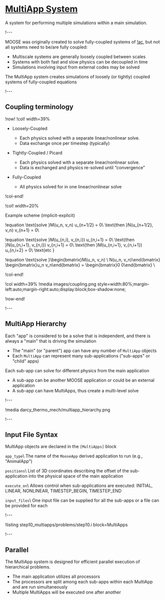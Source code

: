 # [MultiApp System](syntax/MultiApps/index.md)

A system for performing multiple simulations within a main simulation.

!---

MOOSE was originally created to solve fully-coupled systems of [!ac](PDEs), but
not all systems need to be/are fully coupled:

- Multiscale systems are generally loosely coupled between scales
- Systems with both fast and slow physics can be decoupled in time
- Simulations involving input from external codes may be solved

The MultiApp system creates simulations of loosely (or tightly) coupled systems of fully-coupled equations

!---

## Coupling terminology

!row!
!col! width=39%
- Loosely-Coupled

  - Each physics solved with a separate linear/nonlinear solve.
  - Data exchange once per timestep (typically)

- Tightly-Coupled / Picard

  - Each physics solved with a separate linear/nonlinear solve.
  - Data is exchanged and physics re-solved until “convergence”

- Fully-Coupled

  - All physics solved for in one linear/nonlinear solve

!col-end!

!col! width=20%

Example scheme (implicit-explicit)

!equation
\text{solve }M(u_n, v_n) u_{n+1/2} = 0\\
\text{then }N(u_{n+1/2}, v_n) v_{n+1} = 0\\

!equation
\text{solve }M(u_{n,i}, v_{n,i}) u_{n,i+1} = 0\\
\text{then }N(u_{n,i+1}, v_{n,i}) v_{n,i+1} = 0\\
\text{then }M(u_{n,i+1}, v_{n,i+1}) u_{n,i+2} = 0\\
\text{etc }

!equation
\text{solve }\begin{bmatrix}M(u_n, v_n) \\ N(u_n, v_n)\end{bmatrix} \begin{bmatrix}u_n v_n\end{bmatrix} = \begin{bmatrix}0 0\end{bmatrix} \\

!col-end!

!col width=39%
!media images/coupling.png
       style=width:80%;margin-left:auto;margin-right:auto;display:block;box-shadow:none;

!row-end!

!---

## MultiApp Hierarchy

Each "app" is considered to be a solve that is independent, and there is always a "main" that is
driving the simulation

- The "main" (or "parent") app can have any number of `MultiApp` objects
- Each `MultiApp` can represent many sub-applications ("sub-apps" or "child" apps)

Each sub-app can solve for different physics from the main application

- A sub-app can be another MOOSE application or could be an external application
- A sub-app can have MultiApps, thus create a multi-level solve

!---

!media darcy_thermo_mech/multiapp_hierarchy.png

!---

## Input File Syntax


MultiApp objects are declared in the `[MultiApps]` block

`app_type`\\
The name of the `MooseApp` derived application to run (e.g., "AnimalApp")

`positions`\\
List of 3D coordinates describing the offset of the sub-application into the physical space of the main application

`execute_on`\\
Allows control when sub-applications are executed: INITIAL, LINEAR, NONLINEAR, TIMESTEP_BEGIN, TIMESTEP_END

`input_files`\\
One input file can be supplied for all the sub-apps or a file can be provided for each

!---

!listing step10_multiapps/problems/step10.i block=MultiApps

!---

## Parallel

The MultiApp system is designed for efficient parallel execution of hierarchical problems.

- The main application utilizes all processors
- The processors are split among each sub-apps within each MultiApp and are run simultaneously
- Multiple MultiApps will be executed one after another
